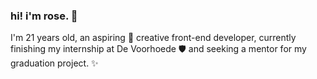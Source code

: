 ### hi! i'm rose. 👋

I'm 21 years old, an aspiring 🌱 creative front-end developer, currently finishing my internship at De Voorhoede 🛡️ and seeking a mentor for my graduation project. ✨
<!--

- 👩‍💻 My languages are HTML, CSS, JavaScript, Typescript, Sass, Express, Node.js, EJS, D3.js, Astro and SvelteKit.
- 🧠 I’m currently learning ...
- 👯 I’m looking to collaborate on ...
- 🤔 I’m looking for help with ...
- 💬 Ask me about ...
- 📫 How to reach me: ...
- 😄 Pronouns: ...
- ⚡ Fun fact: ...
-->
